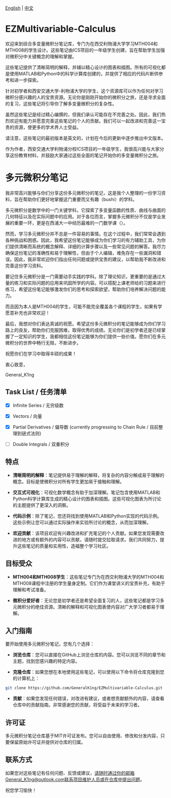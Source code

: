 [English](README.md) | [中文](README_CN.md)

# EZMultivariable-Calculus
欢迎来到综合多变量微积分笔记库，专门为在西交利物浦大学学习MTH004和MTH008的学生设计。这些笔记由ICS项目的一年级学生创建，旨在帮助学生加强对微积分中关键概念的理解和掌握。

这些笔记提供了清晰简明的解释，并辅以精心设计的图表和插图。所有的可视化都是使用MATLAB和Python中的科学计算库创建的，并提供了相应的代码片断供参考和进一步探索。

针对初学者和西安交通大学-利物浦大学的学生，这个资源库可以作为任何对学习微积分感兴趣的人的宝贵资源。无论你是刚刚开始你的微积分之旅，还是寻求全面的复习，这些笔记将引导你了解多变量微积分的复杂性。

虽然这些笔记是经过精心编撰的，但我们承认可能存在不完善之处。因此，我们热烈欢迎有能力并愿意完善这些笔记的个人的贡献。我们可以一起改进和完善这一宝贵的资源，使更多的学术界人士受益。

请注意，这些笔记的最初版本是英文的，计划在今后的更新中逐步推出中文版本。

作为作者，西安交通大学利物浦分校ICS项目的一年级学生，我很高兴能与大家分享这份教育材料，并鼓励大家通过这些全面的笔记开始你的多变量微积分之旅。

# 多元微积分笔记
我非常高兴能够与你们分享这份多元微积分的笔记，这是我个人整理的一份学习资料，旨在帮助你们更好地掌握这门重要而又有趣（bushi）的学科。

多元微积分是数学中的一门关键学科，它探索了多变量函数的性质、曲线与曲面的几何特征以及在实际问题中的应用。对于各位而言，掌握多元微积分不仅是学业发展的重要一环，更是在西浦大一中经历最难的一门数学课（）。

然而，学习多元微积分并不总是一件容易的事情。在这个过程中，我们常常会遇到各种挑战和困惑。因此，我希望这份笔记能够成为你们学习的有力辅助工具，为你们提供清晰而系统的概念解释、详细的计算步骤以及一些常见问题的解答。我尽力确保这份笔记的准确性和易于理解性，但由于个人编辑，难免存在一些漏洞和错误。因此，我非常欢迎你们指出任何问题或提供宝贵的建议，以帮助我不断改进和完善这份学习资料。

要记住多元微积分是一门需要动手实践的学科。除了理论知识，更重要的是通过大量的练习和实际问题的应用来巩固所学的内容。可以搭配上课老师给的习题来进行练习，希望这份笔记能够激发你们的思考和探索欲望，帮助你们培养解决问题的能力。

而且因为本人是MTH004的学生，可能不能完全覆盖各个课程的学生，如果有学愿意补充也非常欢迎！

最后，我想对你们表达真诚的祝愿。希望这份多元微积分的笔记能够成为你们学习路上的良友，帮助你们克服困难，取得优秀的成绩。无论你们是初学者还是已经掌握了一定知识的学生，我都相信这份笔记能够为你们提供一些价值。愿你们在多元微积分的世界中畅行无阻，不断进步。

祝愿你们在学习中取得丰硕的成果！

衷心致意，

General_K1ng

## Task List / 任务清单

- [x] Infinite Series / 无穷级数
- [x] Vectors / 向量
- [x] Partial Derivatives / 偏导数 (currently progressing to Chain Rule / 目前整理到链式法则)
- [ ] Double Integrals / 双重积分


## 特点
- **清晰简明的解释**：笔记提供易于理解的解释，将复杂的内容分解成易于理解的概念。目标是使微积分对所有学生更加易于接触和理解。

- **交互式可视化**：可视化数学概念有助于加深理解。笔记包含使用MATLAB和Python科学计算库生成的精心设计的图表和插图。这些可视化图表为所讨论的主题提供了更深入的洞察。

- **代码示例**：除了笔记，您还将找到使用MATLAB和Python实现的代码示例。这些示例让您可以通过实际操作来实验所讨论的概念，从而加深理解。

- **欢迎贡献**：该项目欢迎有兴趣改进和扩充笔记的个人贡献。如果您发现需要改进的地方或有额外的内容可以贡献，请随时提交拉取请求。我们共同努力，提升这些笔记的质量和实用性，造福整个学习社区。

## 目标受众
- **MTH004和MTH008学生**：这些笔记专门为在西交利物浦大学的MTH004和MTH008课程中注册的学生量身定制。它们作为课堂讲义的宝贵补充，有助于理解和考试准备。

- **微积分爱好者**：无论您是初学者还是希望全面复习的人，这些笔记都是学习多元微积分的绝佳资源。清晰的解释和可视化图表使内容对广大学习者都易于理解。

## 入门指南
要开始使用多元微积分笔记，您有几个选择：

- **浏览仓库**：您可以直接在GitHub上浏览仓库的内容。您可以浏览不同的章节和主题，找到您感兴趣的特定内容。

- **克隆仓库**：如果您想在本地使用这些笔记，可以使用以下命令将仓库克隆到您的计算机上：

```bash
git clone https://github.com/GeneralK1ng/EZMultivariable-Calculus.git
```
- **贡献**：如果您发现任何错误，对改进有建议，或者想贡献额外的内容，请查看仓库中的贡献指南。非常感谢您的贡献，将受益于未来的学习者。

## 许可证
多元微积分笔记仓库基于MIT许可证发布。您可以自由使用、修改和分发内容，只要保留原始许可证并提供对仓库的归属。

## 联系方式
如果您对这些笔记有任何问题、反馈或建议，请随时通过你的邮箱General_K1ng@outlook.com联系项目维护人员或在仓库中提出问题。

祝您学习愉快！
